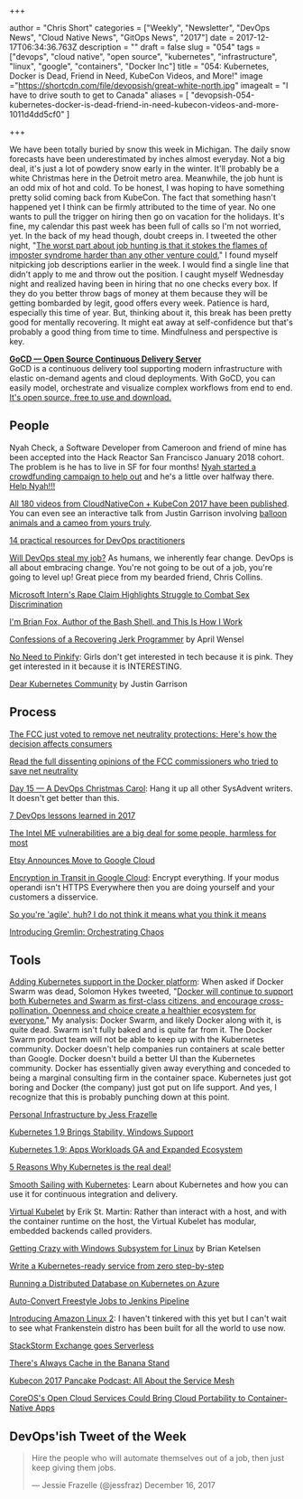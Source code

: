 +++

author = "Chris Short"
categories = ["Weekly", "Newsletter", "DevOps News", "Cloud Native News", "GitOps News", "2017"]
date = 2017-12-17T06:34:36.763Z
description = ""
draft = false
slug = "054"
tags = ["devops", "cloud native", "open source", "kubernetes", "infrastructure", "linux", "google", "containers", "Docker Inc"]
title = "054: Kubernetes, Docker is Dead, Friend in Need, KubeCon Videos, and More!"
image ="https://shortcdn.com/file/devopsish/great-white-north.jpg"
imagealt = "I have to drive south to get to Canada"
aliases = [
    "devopsish-054-kubernetes-docker-is-dead-friend-in-need-kubecon-videos-and-more-1011d4dd5cf0"
]

+++

We have been totally buried by snow this week in Michigan. The daily snow forecasts have been underestimated by inches almost everyday. Not a big deal, it's just a lot of powdery snow early in the winter. It'll probably be a white Christmas here in the Detroit metro area. Meanwhile, the job hunt is an odd mix of hot and cold. To be honest, I was hoping to have something pretty solid coming back from KubeCon. The fact that something hasn't happened yet I think can be firmly attributed to the time of year. No one wants to pull the trigger on hiring then go on vacation for the holidays. It's fine, my calendar this past week has been full of calls so I'm not worried, yet. In the back of my head though, doubt creeps in. I tweeted the other night, "[The worst part about job hunting is that it stokes the flames of imposter syndrome harder than any other venture could.](https://twitter.com/ChrisShort/status/941519683525791744)" I found myself nitpicking job descriptions earlier in the week. I would find a single line that didn't apply to me and throw out the position. I caught myself Wednesday night and realized having been in hiring that no one checks every box. If they do you better throw bags of money at them because they will be getting bombarded by legit, good offers every week. Patience is hard, especially this time of year. But, thinking about it, this break has been pretty good for mentally recovering. It might eat away at self-confidence but that's probably a good thing from time to time. Mindfulness and perspective is key.

[**GoCD — Open Source Continuous Delivery Server**](https://devopsish.us14.list-manage.com/track/click?u=631fcd11ad2a643d08035c221&id=5a1471dfb5&e=7cc492dc98)  
GoCD is a continuous delivery tool supporting modern infrastructure with elastic on-demand agents and cloud deployments. With GoCD, you can easily model, orchestrate and visualize complex workflows from end to end. [It's open source, free to use and download.](https://devopsish.us14.list-manage.com/track/click?u=631fcd11ad2a643d08035c221&id=3133731028&e=7cc492dc98)


## People

Nyah Check, a Software Developer from Cameroon and friend of mine has been accepted into the Hack Reactor San Francisco January 2018 cohort. The problem is he has to live in SF for four months! [Nyah started a crowdfunding campaign to help out](https://www.generosity.com/education-fundraising/hack-reactor-sf-sponsorship) and he's a little over halfway there. [Help Nyah!!!](https://www.generosity.com/education-fundraising/hack-reactor-sf-sponsorship)

[All 180 videos from CloudNativeCon + KubeCon 2017 have been published](https://www.youtube.com/watch?v=Z3aBWkNXnhw&list=PLj6h78yzYM2P-3-xqvmWaZbbI1sW-ulZb). You can even see an interactive talk from Justin Garrison involving [balloon animals and a cameo from yours truly](https://www.youtube.com/watch?v=A0mWGaBawR8&list=PLj6h78yzYM2P-3-xqvmWaZbbI1sW-ulZb&index=171).

[14 practical resources for DevOps practitioners](https://opensource.com/article/17/12/devops-reads)

[Will DevOps steal my job?](https://opensource.com/article/17/12/will-devops-steal-my-job) As humans, we inherently fear change. DevOps is all about embracing change. You're not going to be out of a job, you're going to level up! Great piece from my bearded friend, Chris Collins.

[Microsoft Intern's Rape Claim Highlights Struggle to Combat Sex Discrimination](https://www.bloomberg.com/news/articles/2017-12-14/microsoft-intern-s-rape-claim-highlights-struggle-to-combat-sex-discrimination)

[I'm Brian Fox, Author of the Bash Shell, and This Is How I Work](https://lifehacker.com/im-brian-fox-author-of-the-bash-shell-and-this-is-how-1820510600)

[Confessions of a Recovering Jerk Programmer](https://medium.com/compassionate-coding/confessions-of-a-recovering-jerk-programmer-b9d531a05ea9?source=userActivityShare-459b2bcd8b13-1513222941) by April Wensel

[No Need to Pinkify](https://code.likeagirl.io/no-need-to-pinkify-c5609faf6f7f?source=userActivityShare-459b2bcd8b13-1513222905): Girls don't get interested in tech because it is pink. They get interested in it because it is INTERESTING.

[Dear Kubernetes Community](https://medium.com/@rothgar/dear-kubernetes-community-e51cbaabd419) by Justin Garrison

## Process

[The FCC just voted to remove net neutrality protections: Here's how the decision affects consumers](https://apple.news/Ar_baFELRTdKTpKjCeU4PIw)

[Read the full dissenting opinions of the FCC commissioners who tried to save net neutrality](https://apple.news/ANJBzWFMbRqatDEqp9KDatg)

[Day 15 — A DevOps Christmas Carol](https://sysadvent.blogspot.com/2017/12/day-15-devops-christmas-carol.html): Hang it up all other SysAdvent writers. It doesn't get better than this.

[7 DevOps lessons learned in 2017](https://enterprisersproject.com/article/2017/12/7-devops-lessons-learned-2017)

[The Intel ME vulnerabilities are a big deal for some people, harmless for most](https://mjg59.dreamwidth.org/49788.html)

[Etsy Announces Move to Google Cloud](https://investors.etsy.com/news-and-events/press-releases/2017/12-14-2017-130416690)

[Encryption in Transit in Google Cloud](https://cloud.google.com/security/encryption-in-transit/): Encrypt everything. If your modus operandi isn't HTTPS Everywhere then you are doing yourself and your customers a disservice.

[So you're 'agile', huh? I do not think it means what you think it means](http://www.theregister.co.uk/2017/12/11/you_say_you_are_doing_devops/)

[Introducing Gremlin: Orchestrating Chaos](https://blog.gremlin.com/introducing-gremlin-orchestrating-chaos-b137b74f2371)

## Tools

[Adding Kubernetes support in the Docker platform](https://www.docker.com/kubernetes): When asked if Docker Swarm was dead, Solomon Hykes tweeted, "[Docker will continue to support both Kubernetes and Swarm as first-class citizens, and encourage cross-pollination. Openness and choice create a healthier ecosystem for everyone.](https://twitter.com/solomonstre/status/941080802607222784)" My analysis: Docker Swarm, and likely Docker along with it, is quite dead. Swarm isn't fully baked and is quite far from it. The Docker Swarm product team will not be able to keep up with the Kubernetes community. Docker doesn't help companies run containers at scale better than Google. Docker doesn't build a better UI than the Kubernetes community. Docker has essentially given away everything and conceded to being a marginal consulting firm in the container space. Kubernetes just got boring and Docker (the company) just got put on life support. And yes, I recognize that this is probably punching down at this point.

[Personal Infrastructure by Jess Frazelle](https://blog.jessfraz.com/post/personal-infrastructure/)

[Kubernetes 1.9 Brings Stability, Windows Support](https://thenewstack.io/kubernetes-1-9-brings-stability-windows-support/)

[Kubernetes 1.9: Apps Workloads GA and Expanded Ecosystem](http://blog.kubernetes.io/2017/12/kubernetes-19-workloads-expanded-ecosystem.html)

[5 Reasons Why Kubernetes is the real deal!](https://www.linkedin.com/pulse/5-reasons-why-kubernetes-real-deal-nicolas-neela-jacques)

[Smooth Sailing with Kubernetes](https://cloud.google.com/kubernetes-engine/kubernetes-comic/): Learn about Kubernetes and how you can use it for continuous integration and delivery.

[Virtual Kubelet](https://erikstmartin.com/post/virtual-kubelet/) by Erik St. Martin: Rather than interact with a host, and with the container runtime on the host, the Virtual Kubelet has modular, embedded backends called providers.

[Getting Crazy with Windows Subsystem for Linux](https://brianketelsen.com/getting-crazy-with-windows-subsystem-for-linux/?utm=none-twitter-bketelsen) by Brian Ketelsen

[Write a Kubernetes-ready service from zero step-by-step](https://blog.gopheracademy.com/advent-2017/kubernetes-ready-service/)

[Running a Distributed Database on Kubernetes on Azure](https://lenadroid.github.io/posts/stateful-sets-kubernetes-azure.html)

[Auto-Convert Freestyle Jobs to Jenkins Pipeline](https://jenkins.io/blog/2017/12/15/auto-convert-freestyle-jenkins-jobs-to-coded-pipeline/)

[Introducing Amazon Linux 2](https://aws.amazon.com/about-aws/whats-new/2017/12/introducing-amazon-linux-2/): I haven't tinkered with this yet but I can't wait to see what Frankenstein distro has been built for all the world to use now.

[StackStorm Exchange goes Serverless](https://stackstorm.com/2017/12/14/stackstorm-exchange-goes-serverless/)

[There's Always Cache in the Banana Stand](https://blog.cloudflare.com/theres-always-cache-in-the-banana-stand/)

[Kubecon 2017 Pancake Podcast: All About the Service Mesh](https://thenewstack.io/kubecon-2017-pancake-podcast-service-mesh/)

[CoreOS's Open Cloud Services Could Bring Cloud Portability to Container-Native Apps](https://thenewstack.io/coreos-open-cloud-services/)

## DevOps'ish Tweet of the Week

> Hire the people who will automate themselves out of a job, then just keep giving them jobs.
>
> — Jessie Frazelle (@jessfraz) December 16, 2017
